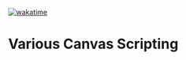 [![wakatime](https://wakatime.com/badge/github/snelson82/canvas_scripting.svg)](https://wakatime.com/badge/github/snelson82/canvas_scripting)

# Various Canvas Scripting
